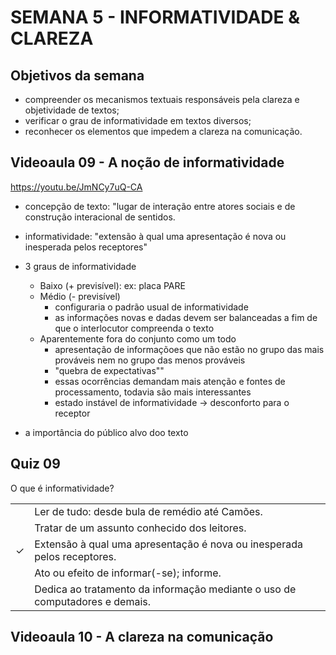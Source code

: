 # SEMANA 5 - INFORMATIVIDADE & CLAREZA


## Objetivos da semana
- compreender os mecanismos textuais responsáveis pela clareza e objetividade de textos;
- verificar o grau de informatividade em textos diversos;
- reconhecer os elementos que impedem a clareza na comunicação.


## Videoaula 09 - A noção de informatividade
https://youtu.be/JmNCy7uQ-CA

- concepção de texto: "lugar de interação entre atores sociais e de construção interacional de sentidos.

- informatividade: "extensão à qual uma apresentação é nova ou inesperada pelos receptores"

- 3 graus de informatividade
    - Baixo (+ previsível): ex: placa PARE
    - Médio (- previsível)
        - configuraria o padrão usual de informatividade
        - as informações novas e dadas devem ser balanceadas a fim de que o interlocutor compreenda o texto
    - Aparentemente fora do conjunto como um todo
        - apresentação de informaçõoes que não estão no grupo das mais prováveis nem no grupo das menos prováveis
        - "quebra de expectativas""
        - essas ocorrências demandam mais atenção e fontes de processamento, todavia são mais interessantes
        - estado instável de informatividade -> desconforto para o receptor

- a importância do público alvo doo texto


## Quiz 09
O que é informatividade? 

|   |    |
|:---|:---|
|  | Ler de tudo: desde bula de remédio até Camões. |
|  | Tratar de um assunto conhecido dos leitores. | 
| &check; | Extensão à qual uma apresentação é nova ou inesperada pelos receptores. |
|  | Ato ou efeito de informar(-se); informe. |
|  | Dedica ao tratamento da informação mediante o uso de computadores e demais.


## Videoaula 10 - A clareza na comunicação
